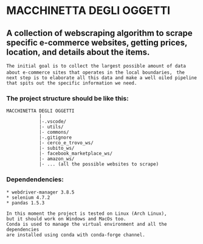 # MACCHINETTA DEGLI OGGETTI #

## A collection of webscraping algorithm to scrape specific e-commerce websites, getting prices, location, and details about the items. ##

`The initial goal is to collect the largest possible amount of data about e-commerce sites that operates in the local boundaries, `
`the next step is to elaborate all this data and make a well oiled pipeline that spits out the specific information we need.`

### The project structure should be like this: ###
    MACCHINETTA DEGLI OGGETTI
                |
                |-.vscode/
                |- utils/
                |- commons/
                |-.gitignore
                |- cerco_e_trovo_ws/
                |- subito_ws/
                |- facebook_marketplace_ws/
                |- amazon_ws/
                |- ... (all the possible websites to scrape)

### Dependendencies: ###

    * webdriver-manager 3.8.5
    * selenium 4.7.2
    * pandas 1.5.3

    In this moment the project is tested on Linux (Arch Linux),
    but it should work on Windows and MacOs too.
    Conda is used to manage the virtual environment and all the dependencies
    are installed using conda with conda-forge channel.